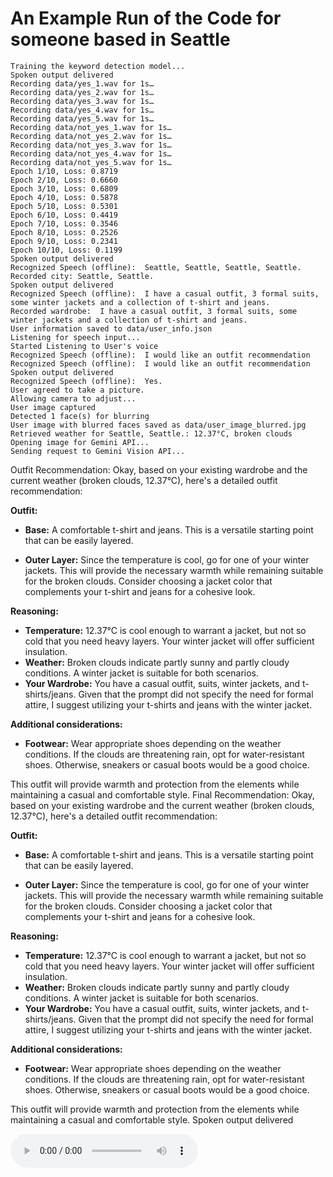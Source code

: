 # An Example Run of the Code for someone based in Seattle

```
Training the keyword detection model...
Spoken output delivered
Recording data/yes_1.wav for 1s…
Recording data/yes_2.wav for 1s…
Recording data/yes_3.wav for 1s…
Recording data/yes_4.wav for 1s…
Recording data/yes_5.wav for 1s…
Recording data/not_yes_1.wav for 1s…
Recording data/not_yes_2.wav for 1s…
Recording data/not_yes_3.wav for 1s…
Recording data/not_yes_4.wav for 1s…
Recording data/not_yes_5.wav for 1s…
Epoch 1/10, Loss: 0.8719
Epoch 2/10, Loss: 0.6660
Epoch 3/10, Loss: 0.6809
Epoch 4/10, Loss: 0.5878
Epoch 5/10, Loss: 0.5301
Epoch 6/10, Loss: 0.4419
Epoch 7/10, Loss: 0.3546
Epoch 8/10, Loss: 0.2526
Epoch 9/10, Loss: 0.2341
Epoch 10/10, Loss: 0.1199
Spoken output delivered
Recognized Speech (offline):  Seattle, Seattle, Seattle, Seattle.
Recorded city: Seattle, Seattle.
Spoken output delivered
Recognized Speech (offline):  I have a casual outfit, 3 formal suits, some winter jackets and a collection of t-shirt and jeans.
Recorded wardrobe:  I have a casual outfit, 3 formal suits, some winter jackets and a collection of t-shirt and jeans.
User information saved to data/user_info.json
Listening for speech input...
Started Listening to User's voice
Recognized Speech (offline):  I would like an outfit recommendation
Recognized Speech (offline):  I would like an outfit recommendation
Spoken output delivered
Recognized Speech (offline):  Yes.
User agreed to take a picture.
Allowing camera to adjust...
User image captured
Detected 1 face(s) for blurring
User image with blurred faces saved as data/user_image_blurred.jpg
Retrieved weather for Seattle, Seattle.: 12.37°C, broken clouds
Opening image for Gemini API...
Sending request to Gemini Vision API...
```
Outfit Recommendation: Okay, based on your existing wardrobe and the current weather (broken clouds, 12.37°C), here's a detailed outfit recommendation:

**Outfit:**

*   **Base:** A comfortable t-shirt and jeans. This is a versatile starting point that can be easily layered.

*   **Outer Layer:** Since the temperature is cool, go for one of your winter jackets. This will provide the necessary warmth while remaining suitable for the broken clouds. Consider choosing a jacket color that complements your t-shirt and jeans for a cohesive look.

**Reasoning:**

*   **Temperature:** 12.37°C is cool enough to warrant a jacket, but not so cold that you need heavy layers. Your winter jacket will offer sufficient insulation.
*   **Weather:** Broken clouds indicate partly sunny and partly cloudy conditions. A winter jacket is suitable for both scenarios.
*   **Your Wardrobe:** You have a casual outfit, suits, winter jackets, and t-shirts/jeans. Given that the prompt did not specify the need for formal attire, I suggest utilizing your t-shirts and jeans with the winter jacket.

**Additional considerations:**

*   **Footwear:** Wear appropriate shoes depending on the weather conditions. If the clouds are threatening rain, opt for water-resistant shoes. Otherwise, sneakers or casual boots would be a good choice.

This outfit will provide warmth and protection from the elements while maintaining a casual and comfortable style.
Final Recommendation: Okay, based on your existing wardrobe and the current weather (broken clouds, 12.37°C), here's a detailed outfit recommendation:

**Outfit:**

*   **Base:** A comfortable t-shirt and jeans. This is a versatile starting point that can be easily layered.

*   **Outer Layer:** Since the temperature is cool, go for one of your winter jackets. This will provide the necessary warmth while remaining suitable for the broken clouds. Consider choosing a jacket color that complements your t-shirt and jeans for a cohesive look.

**Reasoning:**

*   **Temperature:** 12.37°C is cool enough to warrant a jacket, but not so cold that you need heavy layers. Your winter jacket will offer sufficient insulation.
*   **Weather:** Broken clouds indicate partly sunny and partly cloudy conditions. A winter jacket is suitable for both scenarios.
*   **Your Wardrobe:** You have a casual outfit, suits, winter jackets, and t-shirts/jeans. Given that the prompt did not specify the need for formal attire, I suggest utilizing your t-shirts and jeans with the winter jacket.

**Additional considerations:**

*   **Footwear:** Wear appropriate shoes depending on the weather conditions. If the clouds are threatening rain, opt for water-resistant shoes. Otherwise, sneakers or casual boots would be a good choice.

This outfit will provide warmth and protection from the elements while maintaining a casual and comfortable style.
Spoken output delivered

<audio controls>
  <source src="data/output.wav" type="audio/wav">
  Audio Output from Assisstant 
</audio>